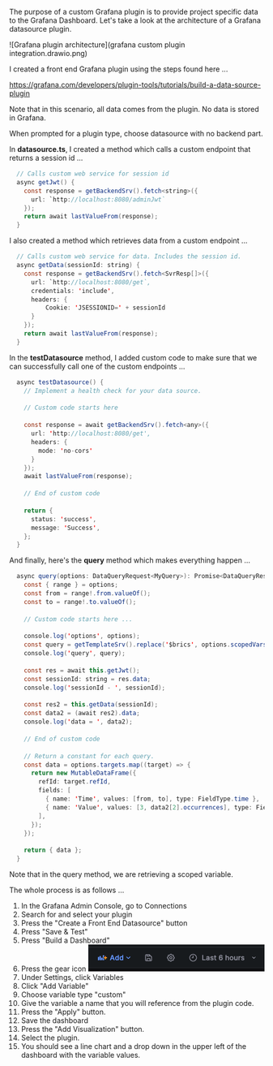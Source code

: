 The purpose of a custom Grafana plugin is to provide project specific data to the Grafana Dashboard. Let's take a look at the architecture of a Grafana datasource plugin.

![Grafana plugin architecture](grafana custom plugin integration.drawio.png)

I created a front end Grafana plugin using the steps found here ...

https://grafana.com/developers/plugin-tools/tutorials/build-a-data-source-plugin

Note that in this scenario, all data comes from the plugin. No data is stored in Grafana.

When prompted for a plugin type, choose datasource with no backend part.

In **datasource.ts**, I created a method which calls a custom endpoint that returns a session id ...

```java
  // Calls custom web service for session id
  async getJwt() {
    const response = getBackendSrv().fetch<string>({
      url: `http://localhost:8080/adminJwt`
    });
    return await lastValueFrom(response);
  }

```

I also created a method which retrieves data from a custom endpoint ...

```java
  // Calls custom web service for data. Includes the session id.
  async getData(sessionId: string) {
    const response = getBackendSrv().fetch<SvrResp[]>({
      url: `http://localhost:8080/get`,
      credentials: 'include',
      headers: {
          Cookie: 'JSESSIONID=' + sessionId
      }
    });
    return await lastValueFrom(response);
  }

```

In the **testDatasource** method, I added custom code to make sure that we can successfully call one of the custom endpoints ...

```java
  async testDatasource() {
    // Implement a health check for your data source.

    // Custom code starts here

    const response = await getBackendSrv().fetch<any>({
      url: 'http://localhost:8080/get',
      headers: {
        mode: 'no-cors'
      }
    });
    await lastValueFrom(response);

    // End of custom code

    return {
      status: 'success',
      message: 'Success',
    };
  }

```

And finally, here's the **query** method which makes everything happen ...

```java
  async query(options: DataQueryRequest<MyQuery>): Promise<DataQueryResponse> {
    const { range } = options;
    const from = range!.from.valueOf();
    const to = range!.to.valueOf();

    // Custom code starts here ...

    console.log('options', options);
    const query = getTemplateSrv().replace('$brics', options.scopedVars);
    console.log('query', query);

    const res = await this.getJwt();
    const sessionId: string = res.data;
    console.log('sessionId - ', sessionId);

    const res2 = this.getData(sessionId);
    const data2 = (await res2).data;
    console.log('data = ', data2);

    // End of custom code

    // Return a constant for each query.
    const data = options.targets.map((target) => {
      return new MutableDataFrame({
        refId: target.refId,
        fields: [
          { name: 'Time', values: [from, to], type: FieldType.time },
          { name: 'Value', values: [3, data2[2].occurrences], type: FieldType.number }, // Passing a data value from the getData() call.
        ],
      });
    });

    return { data };
  }

```

Note that in the query method, we are retrieving a scoped variable.



The whole process is as follows ...

1. In the Grafana Admin Console, go to Connections
2. Search for and select your plugin
3. Press the "Create a Front End Datasource" button
4. Press "Save & Test"
5. Press "Build a Dashboard"
6. Press the gear icon ![grafana](./grafana.png)
7. Under Settings, click Variables
8. Click "Add Variable"
9. Choose variable type "custom"
10. Give the variable a name that you will reference from the plugin code.
11. Press the "Apply" button.
12. Save the dashboard
13. Press the "Add Visualization" button.
14. Select the plugin.
15. You should see a line chart and a drop down in the upper left of the dashboard with the variable values.


